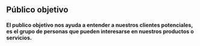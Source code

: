 <h2>Público objetivo</h2>
<h4>El publico objetivo nos ayuda a entender a nuestros clientes potenciales, es el grupo de personas que pueden interesarse en nuestros productos o servicios.</h4>
<br>
<img src="" alt="TARGET" style="max-width: 100%;>
